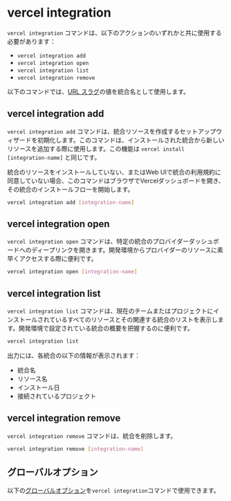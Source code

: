 # vercel integration

`vercel integration` コマンドは、以下のアクションのいずれかと共に使用する必要があります：

- `vercel integration add`
- `vercel integration open`
- `vercel integration list`
- `vercel integration remove`

以下のコマンドでは、[URL スラグ](/docs/integrations/create-integration/submit-integration#url-slug)の値を統合名として使用します。

## vercel integration add

`vercel integration add` コマンドは、統合リソースを作成するセットアップウィザードを初期化します。このコマンドは、インストールされた統合から新しいリソースを追加する際に使用します。この機能は `vercel install [integration-name]` と同じです。

統合のリソースをインストールしていない、またはWeb UIで統合の利用規約に同意していない場合、このコマンドはブラウザでVercelダッシュボードを開き、その統合のインストールフローを開始します。

```bash
vercel integration add [integration-name]
```

## vercel integration open

`vercel integration open` コマンドは、特定の統合のプロバイダーダッシュボードへのディープリンクを開きます。開発環境からプロバイダーのリソースに素早くアクセスする際に便利です。

```bash
vercel integration open [integration-name]
```

## vercel integration list

`vercel integration list` コマンドは、現在のチームまたはプロジェクトにインストールされているすべてのリソースとその関連する統合のリストを表示します。開発環境で設定されている統合の概要を把握するのに便利です。

```bash
vercel integration list
```

出力には、各統合の以下の情報が表示されます：

- 統合名
- リソース名
- インストール日
- 接続されているプロジェクト

## vercel integration remove

`vercel integration remove` コマンドは、統合を削除します。

```bash
vercel integration remove [integration-name]
```

## グローバルオプション

以下の[グローバルオプション](/docs/cli/global-options)を`vercel integration`コマンドで使用できます。

